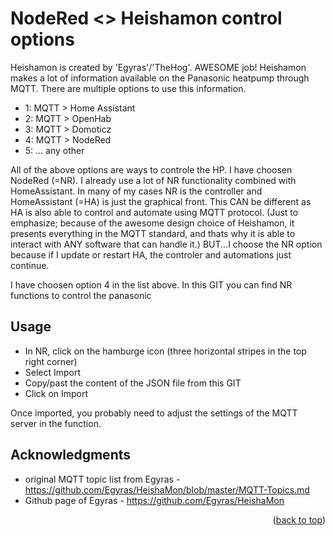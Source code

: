 # NodeRed <> Heishamon control options

Heishamon is created by 'Egyras'/'TheHog'. AWESOME job! 
Heishamon makes a lot of information available on the Panasonic heatpump through MQTT.
There are multiple options to use this information.
* []() 1: MQTT > Home Assistant
* []() 2: MQTT > OpenHab
* []() 3: MQTT > Domoticz
* []() 4: MQTT > NodeRed
* []() 5: ... any other 

All of the above options are ways to controle the HP.
I have choosen NodeRed (=NR). I already use a lot of NR functionality combined with HomeAssistant. In many of my cases NR is the controller and HomeAssistant (=HA) is just the graphical front. This CAN be different as HA is also able to control and automate using MQTT protocol. (Just to emphasize; because of the awesome design choice of Heishamon, it presents everything in the MQTT standard, and thats why it is able to interact with ANY software that can handle it.) 
BUT...I choose the NR option because if I update or restart HA, the controler and automations just continue. 

I have choosen option 4 in the list above. In this GIT you can find NR functions to control the panasonic

<!-- USAGE EXAMPLES -->
## Usage
* []() In NR, click on the hamburge icon (three horizontal stripes in the top right corner)
* []() Select Import
* []() Copy/past the content of the JSON file from this GIT 
* []() Click on Import

Once imported, you probably need to adjust the settings of the MQTT server in the function.  


<!-- ACKNOWLEDGMENTS -->
## Acknowledgments

* []() original MQTT topic list from Egyras - https://github.com/Egyras/HeishaMon/blob/master/MQTT-Topics.md
* []() Github page of Egyras - https://github.com/Egyras/HeishaMon


<p align="right">(<a href="#top">back to top</a>)</p>
